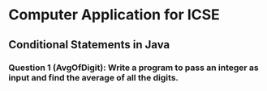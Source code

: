 # Computer Application for ICSE 


## Conditional Statements in Java 
### Question 1 (AvgOfDigit): Write a program to pass an integer as input and find the average of all the digits.
